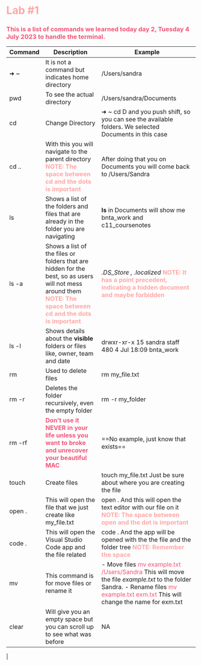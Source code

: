 # <span style="color: #ffa7a6">Lab #1</span> 

### <span style="color: #f25477">This is a list of commands we learned today **day 2, Tuesday 4 July 2023** to handle the terminal.</span> 

| Command     | Description | Example
| ----------- | ----------- | -----------
| ➜  ~        | It is not a command but indicates home directory | /Users/sandra|
| pwd         | To see the actual directory | /Users/sandra/Documents |
|cd          | Change Directory| ➜  ~  cd D and you push shift, so you can see the available folders. We selected Documents in this case |
|cd ..   | With this you will navigate to the parent directory <span style="color: #ffa7a6">**NOTE: The space between cd and the dots is important** </span>   | After doing that you on Documents you will come back to /Users/Sandra |
| ls   | Shows a list of the folders and files that are already in the folder you are navigating | **ls** in Documents will show me bnta_work and c11_coursenotes |
| ls -a | Shows a list of the files or folders that are hidden for the best, so as users will not mess around them <span style="color: #ffa7a6">**NOTE: The space between cd and the dots is important** </span>  | *.DS_Store , .localized*  <span style="color: #ffa7a6">**NOTE: It has a point precedent, indicating a hidden document and maybe forbidden** </span> |
| ls -l | Shows details about the **visible** folders or files like, owner, team and date | drwxr-xr-x  15 sandra  staff  480  4 Jul 18:09 bnta_work
|rm | Used to delete files | rm my_file.txt |
|rm -r | Deletes the folder recursively, even the empty folder | rm -r my_folder |
| rm -rf | <span style="color: #f25477">**Don't use it NEVER in your life unless you want to broke and unrecover your beautiful MAC**</span> | ==No example, just know that exists== |
| touch | Create files | touch my_file.txt Just be sure about where you are creating the file |
| open . | This will open the file that we just create like my_file.txt | open . And this will open the text editor with our file on it <span style="color: #ffa7a6">**NOTE: The space between open and the dot is important** </span>
| code . | This will open the Visual Studio Code app and the file related | code . And the app will be opened with the the file and the folder tree <span style="color: #ffa7a6">**NOTE: Remember the space** </span>| 
| mv | This command is for move files or rename it | - Move files   <span style="color: #f25477">mv example.txt /Users/Sandra</span> This will move the file *example.txt* to the folder Sandra. - Rename files  <span style="color: #f25477">mv example.txt exm.txt</span> This will change the name for exm.txt |
| clear | Will give you an empty space but you can scroll up to see what was before | NA |
|

